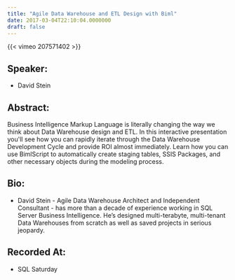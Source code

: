```yaml
---
title: "Agile Data Warehouse and ETL Design with Biml"
date: 2017-03-04T22:10:04.0000000
draft: false
---
```


{{< vimeo 207571402 >}}

## Speaker:

 - David Stein

## Abstract:

<p>Business Intelligence Markup Language is literally changing the way we think about Data Warehouse design and ETL. In this interactive presentation you'll see how you can rapidly iterate through the Data Warehouse Development Cycle and provide ROI almost immediately.  Learn how you can use BimlScript to automatically create staging tables, SSIS Packages, and other necessary objects during the modeling process.</p>

## Bio:

 - <p>David Stein - Agile Data Warehouse Architect and Independent Consultant - has more than a decade of experience working in SQL Server Business Intelligence. He’s designed multi-terabyte, multi-tenant Data Warehouses from scratch as well as saved projects in serious jeopardy.</p>

## Recorded At:

 - SQL Saturday

